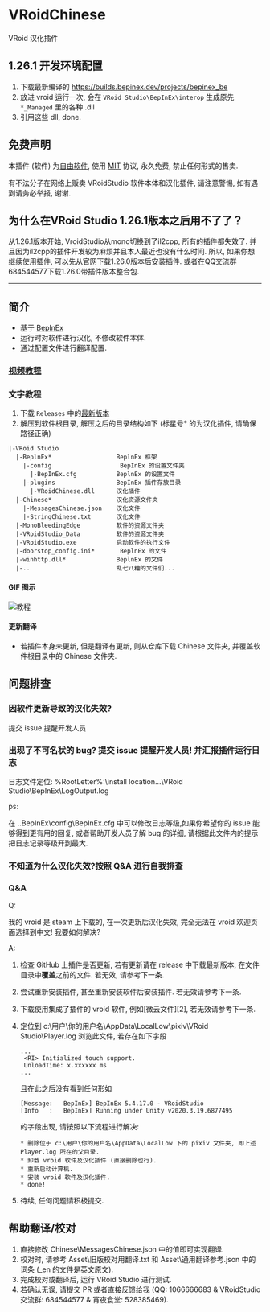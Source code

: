 # VRoidChinese

VRoid 汉化插件

## 1.26.1 开发环境配置
1. 下载最新编译的 https://builds.bepinex.dev/projects/bepinex_be
2. 放进 vroid 运行一次, 会在 `VRoid Studio\BepInEx\interop` 生成原先 `*_Managed` 里的各种 .dll 
3. 引用这些 dll, done.

## 免费声明

本插件 (软件) 为[自由软件][5], 使用 [MIT][6] 协议, 永久免费, 禁止任何形式的售卖.

有不法分子在网络上贩卖 VRoidStudio 软件本体和汉化插件, 请注意警惕, 如有遇到请务必举报, 谢谢.

## 为什么在VRoid Studio 1.26.1版本之后用不了了？
从1.26.1版本开始, VroidStudio从mono切换到了il2cpp, 所有的插件都失效了. 并且因为il2cpp的插件开发较为麻烦并且本人最近也没有什么时间. 所以, 如果你想继续使用插件, 可以先从官网下载1.26.0版本后安装插件. 或者在QQ交流群684544577下载1.26.0带插件版本整合包.

---

## 简介

- 基于 [BeplnEx][1]
- 运行时对软件进行汉化, 不修改软件本体.
- 通过配置文件进行翻译配置.

### [视频教程][3]

### 文字教程

1. 下载 `Releases` 中的[最新版本][4]
2. 解压到软件根目录, 解压之后的目录结构如下 (标星号\* 的为汉化插件, 请确保路径正确)

```files
|-VRoid Studio
  |-BeplnEx*                  BeplnEx 框架
    |-config                   BepInEx 的设置文件夹
      |-BepInEx.cfg           BeplnEx 的设置文件
    |-plugins                 BepInEx 插件存放目录
      |-VRoidChinese.dll      汉化插件
  |-Chinese*                  汉化资源文件夹
    |-MessagesChinese.json    汉化文件
    |-StringChinese.txt       汉化文件
  |-MonoBleedingEdge          软件的资源文件夹
  |-VRoidStudio_Data          软件的资源文件夹
  |-VRoidStudio.exe           启动软件的执行文件
  |-doorstop_config.ini*       BeplnEx 的文件
  |-winhttp.dll*              BeplnEx 的文件
  |-..                        乱七八糟的文件们...
```

#### GIF 图示

![教程](Asset/VRoidStudioChineseInstallTutorial.gif)

#### 更新翻译

- 若插件本身未更新, 但是翻译有更新, 则从仓库下载 Chinese 文件夹, 并覆盖软件根目录中的 Chinese 文件夹.

## 问题排查

### 因软件更新导致的汉化失效?

提交 issue 提醒开发人员

### 出现了不可名状的 bug? 提交 issue 提醒开发人员! 并汇报插件运行日志

日志文件定位: %RootLetter%:\install location...\VRoid Studio\BepInEx\LogOutput.log

ps:

在 ..BepInEx\config\BepInEx.cfg 中可以修改日志等级,如果你希望你的 issue 能够得到更有用的回复, 或者帮助开发人员了解 bug 的详细, 请根据此文件内的提示把日志记录等级开到最大.

### 不知道为什么汉化失效?按照 Q&A 进行自我排查

### Q&A

Q:

我的 vroid 是 steam 上下载的, 在一次更新后汉化失效, 完全无法在 vroid 欢迎页面选择到中文! 我要如何解决?

A:

1. 检查 GitHub 上插件是否更新, 若有更新请在 release 中下载最新版本, 在文件目录中**覆盖**之前的文件. 若无效, 请参考下一条.
2. 尝试重新安装插件, 甚至重新安装软件后安装插件. 若无效请参考下一条.
3. 下载使用集成了插件的 vroid 软件, 例如[微云文件][2], 若无效请参考下一条.
4. 定位到 c:\用户\你的用户名\AppData\LocalLow\pixiv\VRoid Studio\Player.log
   浏览此文件, 若存在如下字段

    ```text
    ...
     <RI> Initialized touch support.
     UnloadTime: x.xxxxxx ms
    ...
    ```

    且在此之后没有看到任何形如

    ```text
    [Message:   BepInEx] BepInEx 5.4.17.0 - VRoidStudio
    [Info   :   BepInEx] Running under Unity v2020.3.19.6877495
    ```

    的字段出现, 请按照以下流程进行解决:

    ```text
    * 删除位于 c:\用户\你的用户名\AppData\LocalLow 下的 pixiv 文件夹, 即上述 Player.log 所在的父目录.
    * 卸载 vroid 软件及汉化插件 (直接删除也行).
    * 重新启动计算机.
    * 安装 vroid 软件及汉化插件.
    * done!
    ```

5. 待续, 任何问题请积极提交.

## 帮助翻译/校对

1. 直接修改 Chinese\MessagesChinese.json 中的值即可实现翻译.
2. 校对时, 请参考 Asset\旧版校对用翻译.txt 和 Asset\通用翻译参考.json 中的词条 (\_en 的文件是英文原文).
3. 完成校对或翻译后, 运行 VRoid Studio 进行测试.
4. 若确认无误, 请提交 PR 或者直接反馈给我 (QQ: 1066666683 & VRoidStudio 交流群: 684544577 & 宵夜食堂: 528385469).

[1]: https://github.com/BepInEx/BepInEx/releases
[3]: https://www.bilibili.com/video/BV1BL41137Tc/
[4]: https://github.com/xiaoye97/VRoidChinese/releases/latest
[5]: https://zh.wikipedia.org/zh-cn/%E8%87%AA%E7%94%B1%E8%BD%AF%E4%BB%B6
[6]: https://mit-license.org/
